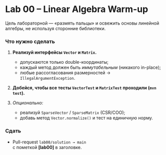 # Lab 00 – Linear Algebra Warm-up

Цель лабораторной — «размять пальцы» и освежить основы линейной алгебры,
не используя сторонние библиотеки.

### Что нужно сделать

1. **Реализуй интерфейсы `Vector` и `Matrix`.**
    * допускаются только double-координаты;
    * каждый метод должен быть *иммутабельным* (никакого in-place);
    * любые рассогласования размерностей → `IllegalArgumentException`.

2. **Добейся, чтобы все тесты `VectorTest` и `MatrixTest`
   проходили (`mvn test`).**

3. *Опционально:*
    * реализуй `SparseVector` / `SparseMatrix` (CSR/COO);
    * добавь метод `Vector.normalize()` и тест на единичную норму.

### Сдать

* Pull-request `lab00/solution → main`  
  с пометкой **[lab00]** в заголовке.
